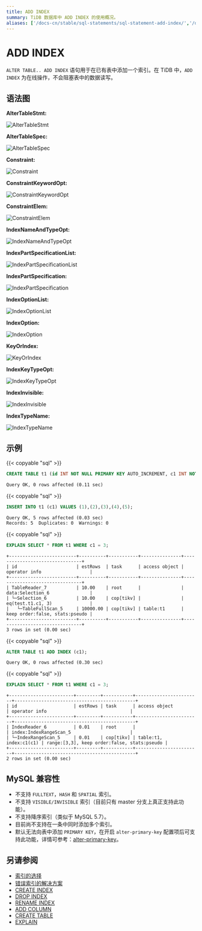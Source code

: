 ```yaml
---
title: ADD INDEX
summary: TiDB 数据库中 ADD INDEX 的使用概况。
aliases: ['/docs-cn/stable/sql-statements/sql-statement-add-index/','/docs-cn/v4.0/sql-statements/sql-statement-add-index/','/docs-cn/stable/reference/sql/statements/add-index/']
---
```


# ADD INDEX

`ALTER TABLE.. ADD INDEX` 语句用于在已有表中添加一个索引。在 TiDB 中，`ADD INDEX` 为在线操作，不会阻塞表中的数据读写。

## 语法图

**AlterTableStmt:**

![AlterTableStmt](/media/sqlgram/AlterTableStmt.png)

**AlterTableSpec:**

![AlterTableSpec](/media/sqlgram/AlterTableSpec.png)

**Constraint:**

![Constraint](/media/sqlgram/Constraint.png)

**ConstraintKeywordOpt:**

![ConstraintKeywordOpt](/media/sqlgram/ConstraintKeywordOpt.png)

**ConstraintElem:**

![ConstraintElem](/media/sqlgram/ConstraintElem.png)

**IndexNameAndTypeOpt:**

![IndexNameAndTypeOpt](/media/sqlgram/IndexNameAndTypeOpt.png)

**IndexPartSpecificationList:**

![IndexPartSpecificationList](/media/sqlgram/IndexPartSpecificationList.png)

**IndexPartSpecification:**

![IndexPartSpecification](/media/sqlgram/IndexPartSpecification.png)

**IndexOptionList:**

![IndexOptionList](/media/sqlgram/IndexOptionList.png)

**IndexOption:**

![IndexOption](/media/sqlgram/IndexOption.png)

**KeyOrIndex:**

![KeyOrIndex](/media/sqlgram/KeyOrIndex.png)

**IndexKeyTypeOpt:**

![IndexKeyTypeOpt](/media/sqlgram/IndexKeyTypeOpt.png)

**IndexInvisible:**

![IndexInvisible](/media/sqlgram/IndexInvisible.png)

**IndexTypeName:**

![IndexTypeName](/media/sqlgram/IndexTypeName.png)

## 示例

{{< copyable "sql" >}}

```sql
CREATE TABLE t1 (id INT NOT NULL PRIMARY KEY AUTO_INCREMENT, c1 INT NOT NULL);
```

```
Query OK, 0 rows affected (0.11 sec)
```

{{< copyable "sql" >}}

```sql
INSERT INTO t1 (c1) VALUES (1),(2),(3),(4),(5);
```

```
Query OK, 5 rows affected (0.03 sec)
Records: 5  Duplicates: 0  Warnings: 0
```

{{< copyable "sql" >}}

```sql
EXPLAIN SELECT * FROM t1 WHERE c1 = 3;
```

```
+-------------------------+----------+-----------+---------------+--------------------------------+
| id                      | estRows  | task      | access object | operator info                  |
+-------------------------+----------+-----------+---------------+--------------------------------+
| TableReader_7           | 10.00    | root      |               | data:Selection_6               |
| └─Selection_6           | 10.00    | cop[tikv] |               | eq(test.t1.c1, 3)              |
|   └─TableFullScan_5     | 10000.00 | cop[tikv] | table:t1      | keep order:false, stats:pseudo |
+-------------------------+----------+-----------+---------------+--------------------------------+
3 rows in set (0.00 sec)
```

{{< copyable "sql" >}}

```sql
ALTER TABLE t1 ADD INDEX (c1);
```

```
Query OK, 0 rows affected (0.30 sec)
```

{{< copyable "sql" >}}

```sql
EXPLAIN SELECT * FROM t1 WHERE c1 = 3;
```

```
+------------------------+---------+-----------+------------------------+---------------------------------------------+
| id                     | estRows | task      | access object          | operator info                               |
+------------------------+---------+-----------+------------------------+---------------------------------------------+
| IndexReader_6          | 0.01    | root      |                        | index:IndexRangeScan_5                      |
| └─IndexRangeScan_5     | 0.01    | cop[tikv] | table:t1, index:c1(c1) | range:[3,3], keep order:false, stats:pseudo |
+------------------------+---------+-----------+------------------------+---------------------------------------------+
2 rows in set (0.00 sec)
```

## MySQL 兼容性

* 不支持 `FULLTEXT`，`HASH` 和 `SPATIAL` 索引。
* 不支持 `VISIBLE/INVISIBLE` 索引（目前只有 master 分支上真正支持此功能）。
* 不支持降序索引（类似于 MySQL 5.7）。
* 目前尚不支持在一条中同时添加多个索引。
* 默认无法向表中添加 `PRIMARY KEY`，在开启 `alter-primary-key` 配置项后可支持此功能，详情可参考：[alter-primary-key](/tidb-configuration-file.md#alter-primary-key)。

## 另请参阅

* [索引的选择](/choose-index.md)
* [错误索引的解决方案](/wrong-index-solution.md)
* [CREATE INDEX](/sql-statements/sql-statement-create-index.md)
* [DROP INDEX](/sql-statements/sql-statement-drop-index.md)
* [RENAME INDEX](/sql-statements/sql-statement-rename-index.md)
* [ADD COLUMN](/sql-statements/sql-statement-add-column.md)
* [CREATE TABLE](/sql-statements/sql-statement-create-table.md)
* [EXPLAIN](/sql-statements/sql-statement-explain.md)
